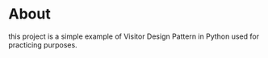 # About
this project is a simple example of Visitor Design Pattern in Python used for practicing purposes.